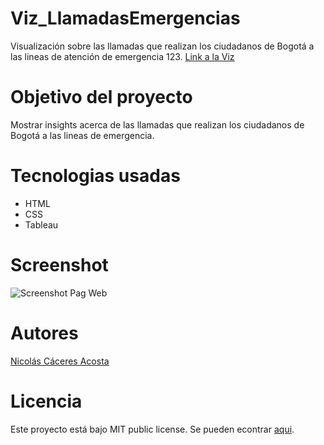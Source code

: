 # Viz_LlamadasEmergencias
Visualización sobre las llamadas que realizan los ciudadanos de Bogotá a las lineas de atención de emergencia 123.
[Link a la Viz](https://nacaceres.github.io/Viz_LlamadasEmergencias/)
# Objetivo del proyecto
Mostrar insights acerca de las llamadas que realizan los ciudadanos de Bogotá a las lineas de emergencia.
# Tecnologias usadas
* HTML
* CSS
* Tableau

# Screenshot
![Screenshot Pag Web]()
# Autores
[Nicolás Cáceres Acosta](https://github.com/nacaceres)   

# Licencia
Este proyecto está bajo MIT public license. Se pueden econtrar [aqui]().
